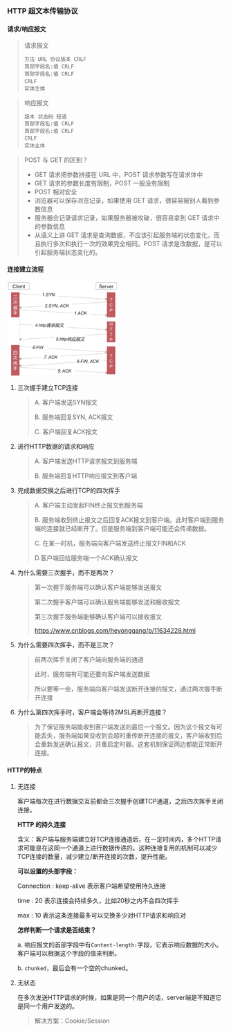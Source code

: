### HTTP 超文本传输协议

#### 请求/响应报文

> 请求报文
>
> ```c
> 方法 URL 协议版本 CRLF
> 首部字段名:值 CRLF
> 首部字段名:值 CRLF
> CRLF
> 实体主体
> ```

> 响应报文
>
> ```c
> 版本 状态码 短语
> 首部字段名:值 CRLF
> 首部字段名:值 CRLF
> CRLF
> 实体主体
> ```

>POST 与 GET 的区别？
>
>- GET 请求把参数拼接在 URL 中，POST 请求参数写在请求体中
>- GET 请求的参数长度有限制，POST 一般没有限制
>- POST 相对安全
>  - 浏览器可以保存浏览记录，如果使用 GET 请求，很容易被别人看到参数信息
>  - 服务器会记录请求记录，如果服务器被攻破，很容易拿到 GET 请求中的参数信息
>- 从语义上讲 GET 请求是查询数据，不应该引起服务端的状态变化，而且执行多次和执行一次的效果完全相同。POST 请求是改数据，是可以引起服务端状态变化的。

#### 连接建立流程

<img src="https://raw.githubusercontent.com/JuunChen/Knowledge/master/ImageFolder/8-2-1-HTTP%E8%BF%9E%E6%8E%A5%E5%BB%BA%E7%AB%8B%E6%B5%81%E7%A8%8B.png" style="zoom:25%;" />

1. 三次握手建立TCP连接

   > A. 客户端发送SYN报文
   >
   > B. 服务端回复SYN, ACK报文
   >
   > C. 客户端回复ACK报文

2. 进行HTTP数据的请求和响应

   > A. 客户端发送HTTP请求报文到服务端
   >
   > B. 服务端回复HTTP响应报文到客户端

3. 完成数据交换之后进行TCP的四次挥手

   > A. 客户端主动发起FIN终止报文到服务端
   >
   > B. 服务端收到终止报文之后回复ACK报文到客户端。此时客户端到服务端的连接就已经断开了。但是服务端到客户端可能还会传递数据。
   >
   > C. 在某一时机，服务端向客户端发送终止报文FIN和ACK
   >
   > D.客户端回给服务端一个ACK确认报文

4. 为什么需要三次握手，而不是两次？

   > 第一次握手服务端可以确认客户端能够发送报文
   >
   > 第二次握手客户端可以确认服务端能够发送和接收报文
   >
   > 第三次握手服务端能够确认客户端可以接收报文
   >
   > https://www.cnblogs.com/heyonggang/p/11634228.html

5. 为什么需要四次挥手，而不是三次？

   >前两次挥手关闭了客户端向服务端的通道
   >
   >此时，服务端有可能还要向客户端发送数据
   >
   >所以要等一会，服务端向客户端发送断开连接的报文，通过两次握手断开连接

6. 为什么第四次挥手时，客户端会等待2MSL再断开连接？

   > 为了保证服务端能收到客户端发送的最后一个报文。因为这个报文有可能丢失，服务端如果没收到会超时重传断开连接的报文，客户端收到后会重新发送确认报文，并重启定时器。这套机制保证两边都能正常断开连接。

#### HTTP的特点

1. 无连接

   客户端每次在进行数据交互前都会三次握手创建TCP通道，之后四次挥手关闭连接。

   **HTTP 的持久连接**

   含义：客户端与服务端建立好TCP连接通道后，在一定时间内，多个HTTP请求可能是在这同一个通道上进行数据传递的。这种连接复用的机制可以减少TCP连接的数量，减少建立/断开连接的次数，提升性能。

   **可以设置的头部字段：**

   Connection : keep-alive  表示客户端希望使用持久连接

   time : 20  表示连接会持续多久，比如20秒之内不会四次挥手

   max : 10 表示这条连接最多可以交换多少对HTTP请求和响应对

   **怎样判断一个请求是否结束？**

   a. 响应报文的首部字段中有`Content-length:`字段，它表示响应数据的大小。客户端可以根据这个字段的值来判断。

   b. `chunked`，最后会有一个空的chunked。

2. 无状态 

   在多次发送HTTP请求的时候，如果是同一个用户的话，server端是不知道它是同一个用户发送的。

   > 解决方案：Cookie/Session

